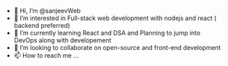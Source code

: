 - 👋 Hi, I’m @sanjeevWeb
- 👀 I’m interested in Full-stack web development with nodejs and react ( backend preferred)
- 🌱 I’m currently learning React and DSA and Planning to jump into DevOps along with developement
- 💞️ I’m looking to collaborate on open-source and front-end development
- 📫 How to reach me ...

<!---
sanjeevWeb/sanjeevWeb is a ✨ special ✨ repository because its `README.md` (this file) appears on your GitHub profile.
You can click the Preview link to take a look at your changes.
--->
